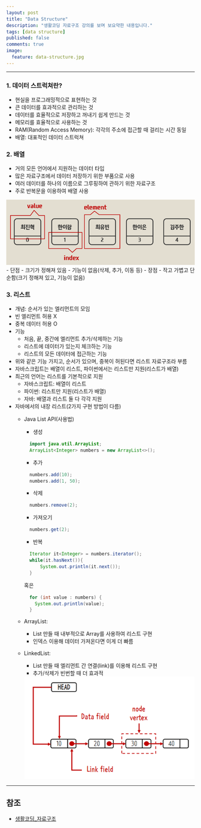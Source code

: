 ```yaml
---
layout: post
title: "Data Structure"
description: "생활코딩 자료구조 강의를 보며 보요약한 내용입니다."
tags: [data structure]
published: false
comments: true
image:
  feature: data-structure.jpg
---
```


---
### 1. 데이터 스트럭쳐란?
  - 현실을 프로그래밍적으로 표현하는 것
  - 큰 데이터를 효과적으로 관리하는 것
  - 데이터를 효율적으로 저장하고 꺼내기 쉽게 만드는 것
  - 메모리를 효율적으로 사용하는 것
  - RAM(Random Access Memory): 각각의 주소에 접근할 때 걸리는 시간 동일
  - 배열: 대표적인 데이터 스트럭쳐

### 2. 배열
  - 거의 모든 언어에서 지원하는 데이터 타입
  - 많은 자료구조에서 데이터 저장하기 위한 부품으로 사용
  - 여러 데이터를 하나의 이름으로 그루핑하여 관하기 위한 자료구조
  - 주로 반복문을 이용하여 배열 사용
  <img src="/images/data-structure/array.gif" alt="" />
  - 단점
    - 크기가 정해져 있음
    - 기능이 없음(삭제, 추가, 이동 등)
  - 장점
    - 작고 가볍고 단순함(크기 정해져 있고, 기능이 없음)

### 3. 리스트
  - 개념: 순서가 있는 엘리먼트의 모임
  - 빈 엘리먼트 허용 X
  - 중복 데이터 허용 O
  - 기능
    - 처음, 끝, 중간에 엘리먼트 추가/삭제하는 기능
    - 리스트에 데이터가 있는지 체크하는 기능
    - 리스트의 모든 데이터에 접근하는 기능
  - 위와 같은 기능 가지고, 순서가 있으며, 중복이 허된다면 리스트 자료구조라 부름
  - 자바스크립트는 배열이 리스트, 파이썬에서는 리스트만 지원(리스트가 배열)
  - 최근의 언어는 리스트를 기본적으로 지원
    - 자바스크립트: 배열이 리스트
    - 파이썬: 리스트만 지원(리스트가 배열)
    - 자바: 배열과 리스트 둘 다 각각 지원
  - 자바에서의 내장 리스트(2가지 구현 방법이 다름)
    - Java List API(사용법)
      - 생성
      ```java
        import java.util.ArrayList;
        ArrayList<Integer> numbers = new ArrayList<>();
      ```
      - 추가
      ```java
        numbers.add(10);
        numbers.add(1, 50);
      ```
      - 삭제
      ```java
        numbers.remove(2);
      ```
      - 가져오기
      ```java
        numbers.get(2);
      ```
      - 반복
      ```java
        Iterator it<Integer> = numbers.iterator();
        while(it.hasNext()){
            System.out.println(it.next());          
        }
      ```
      혹은
      ```java
        for (int value : numbers) {
          System.out.println(value);
        }
      ```

    - ArrayList:
      - List 만들 때 내부적으로 Array를 사용하여 리스트 구현
      - 인덱스 이용해 데이터 가져온다면 이게 더 빠름
    - LinkedList:
      - List 만들 때 엘리먼트 간 연결(link)를 이용해 리스트 구현
      - 추가/삭제가 빈번할 때 더 효과적
      <img src="/images/data-structure/linkedlist.png" alt="" />


---
## 참조
  * [생활코딩_자료구조](https://opentutorials.org/module/1335)
